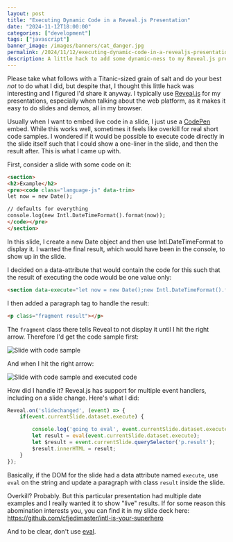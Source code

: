 ```yaml
---
layout: post
title: "Executing Dynamic Code in a Reveal.js Presentation"
date: "2024-11-12T18:00:00"
categories: ["development"]
tags: ["javascript"]
banner_image: /images/banners/cat_danger.jpg
permalink: /2024/11/12/executing-dynamic-code-in-a-revealjs-presentation
description: A little hack to add some dynamic-ness to my Reveal.js presentations
---
```


Please take what follows with a Titanic-sized grain of salt and do your best *not* to do what I did, but despite that, I thought this little hack was interesting and I figured I'd share it anyway. I typically use [Reveal.js](https://revealjs.com/) for my presentations, especially when talking about the web platform, as it makes it easy to do slides and demos, all in my browser. 

Usually when I want to embed live code in a slide, I just use a [CodePen](https://codepen.io/) embed. While this works well, sometimes it feels like overkill for real short code samples. I wondered if it would be possible to execute code directly in the slide itself such that I could show a one-liner in the slide, and then the result after. This is what I came up with.

First, consider a slide with some code on it:

```html
<section>
<h2>Example</h2>
<pre><code class="language-js" data-trim>
let now = new Date();

// defaults for everything
console.log(new Intl.DateTimeFormat().format(now));
</code></pre>
</section>
```

In this slide, I create a new Date object and then use Intl.DateTimeFormat to display it. I wanted the final result, which would have been in the console, to show up in the slide.

I decided on a data-attribute that would contain the code for this such that the result of executing the code would be one value only:

```html
<section data-execute="let now = new Date();new Intl.DateTimeFormat().format(now);">
```

I then added a paragraph tag to handle the result:

```html
<p class="fragment result"></p>
```

The `fragment` class there tells Reveal to not display it until I hit the right arrow. Therefore I'd get the code sample first:

<p>
<img src="https://static.raymondcamden.com/images/2024/11/reveal1.jpg" alt="Slide with code sample" class="imgborder imgcenter" loading="lazy">
</p>

And when I hit the right arrow:

<p>
<img src="https://static.raymondcamden.com/images/2024/11/reveal2.jpg" alt="Slide with code sample and executed code" class="imgborder imgcenter" loading="lazy">
</p>

How did I handle it? Reveal.js has support for multiple event handlers, including on a slide change. Here's what I did:

```js
Reveal.on('slidechanged', (event) => {
	if(event.currentSlide.dataset.execute) {

		console.log('going to eval', event.currentSlide.dataset.execute);
		let result = eval(event.currentSlide.dataset.execute);
		let $result = event.currentSlide.querySelector('p.result');
		$result.innerHTML = result;
	}
});
```

Basically, if the DOM for the slide had a data attribute named `execute`, use `eval` on the string and update a paragraph with class `result` inside the slide. 

Overkill? Probably. But this particular presentation had multiple date examples and I really wanted it to show "live" results. If for some reason this abomination interests you, you can find it in my slide deck here: <https://github.com/cfjedimaster/intl-is-your-superhero>

And to be clear, don't use [eval](https://developer.mozilla.org/en-US/docs/Web/JavaScript/Reference/Global_Objects/eval). 
